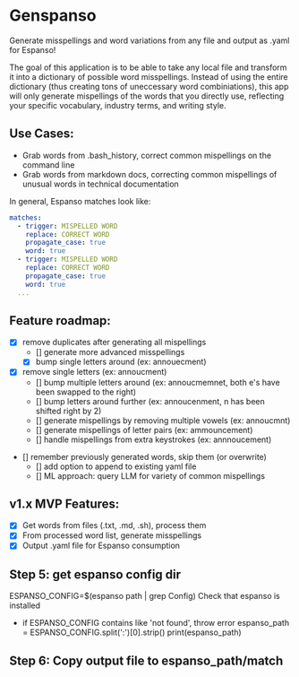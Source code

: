 # Genspanso

Generate misspellings and word variations from any file and output as .yaml for Espanso!

The goal of this application is to be able to take any local file and transform it into a dictionary of possible word misspellings.
Instead of using the entire dictionary (thus creating tons of uneccessary word combiniations), this app will only generate mispellings of the words that you directly use, reflecting your specific vocabulary, industry terms, and writing style.

<!-- This application is language-agnostic - English, German, Italian, French, Spanish, just to name a few! -->

## Use Cases:

- Grab words from .bash_history, correct common mispellings on the command line
- Grab words from markdown docs, correcting common mispellings of unusual words in technical documentation

In general, Espanso matches look like:

```yaml
matches:
  - trigger: MISPELLED WORD
    replace: CORRECT WORD
    propagate_case: true
    word: true
  - trigger: MISPELLED WORD
    replace: CORRECT WORD
    propagate_case: true
    word: true
  ...
```

## Feature roadmap:

- [x] remove duplicates after generating all mispellings
  - [] generate more advanced misspellings
  - [x] bump single letters around (ex: annouecment)
- [x] remove single letters (ex: annoucment)
  - [] bump multiple letters around (ex: annoucmemnet, both e's have been swapped to the right)
  - [] bump letters around further (ex: annoucenment, n has been shifted right by 2)
  - [] generate mispellings by removing multiple vowels (ex: annoucmnt)
  - [] generate mispellings of letter pairs (ex: ammouncement)
  - [] handle mispellings from extra keystrokes (ex: annnoucement)
- [] remember previously generated words, skip them (or overwrite)
  - [] add option to append to existing yaml file
  - [] ML approach: query LLM for variety of common mispellings

## v1.x MVP Features:

- [x] Get words from files (.txt, .md, .sh), process them
- [x] From processed word list, generate misspellings
- [x] Output .yaml file for Espanso consumption

## Step 5: get espanso config dir

ESPANSO_CONFIG=$(espanso path | grep Config)
Check that espanso is installed

- if ESPANSO_CONFIG contains like 'not found', throw error
  espanso_path = ESPANSO_CONFIG.split(':')[0].strip()
  print(espanso_path)

## Step 6: Copy output file to espanso_path/match

